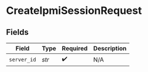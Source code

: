 # CreateIpmiSessionRequest


## Fields

| Field              | Type               | Required           | Description        |
| ------------------ | ------------------ | ------------------ | ------------------ |
| `server_id`        | *str*              | :heavy_check_mark: | N/A                |